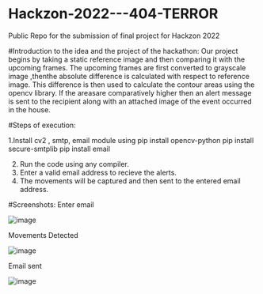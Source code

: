 # Hackzon-2022---404-TERROR
Public Repo for the submission of final project for Hackzon 2022

#Introduction to the idea and the project of the hackathon:
Our project begins by taking a static reference image and then comparing it with the upcoming frames. The upcoming frames are first converted to grayscale image ,thenthe absolute difference is calculated with respect to reference image. This difference is then used to calculate the contour areas using the opencv library. If the areasare comparatively higher then an alert message is sent to the recipient along with an attached  image of the event occurred in the house.


#Steps of execution:

1.Install cv2 , smtp, email module using
    pip install opencv-python
    pip install secure-smtplib
    pip install email
    
2. Run the code using any compiler.
3. Enter a valid email address to recieve the alerts.
4. The movements will be captured and then sent to the entered email address.

#Screenshots:
Enter email

![image](https://user-images.githubusercontent.com/73791070/202212034-f1a0b8e7-d82e-4fd9-9964-8a49ea2e9ec3.png)

Movements Detected

![image](https://user-images.githubusercontent.com/73791070/202212186-7ffd42e5-a689-4dbc-aac6-1d2c62f96ab8.png)

Email sent

![image](https://user-images.githubusercontent.com/73791070/202212443-99b9cef8-b7f1-49c1-811e-a1b8f53d806b.png)



